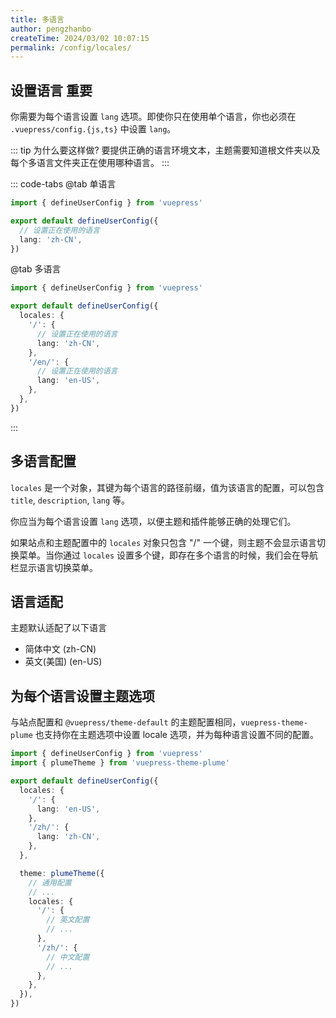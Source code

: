 ```yaml
---
title: 多语言
author: pengzhanbo
createTime: 2024/03/02 10:07:15
permalink: /config/locales/
---
```


## 设置语言 <Badge type="danger">重要</Badge>

你需要为每个语言设置 `lang` 选项。即使你只在使用单个语言，你也必须在 `.vuepress/config.{js,ts}` 中设置 `lang`。

::: tip 为什么要这样做?
要提供正确的语言环境文本，主题需要知道根文件夹以及每个多语言文件夹正在使用哪种语言。
:::

::: code-tabs
@tab 单语言

```ts
import { defineUserConfig } from 'vuepress'

export default defineUserConfig({
  // 设置正在使用的语言
  lang: 'zh-CN',
})
```

@tab 多语言

```ts
import { defineUserConfig } from 'vuepress'

export default defineUserConfig({
  locales: {
    '/': {
      // 设置正在使用的语言
      lang: 'zh-CN',
    },
    '/en/': {
      // 设置正在使用的语言
      lang: 'en-US',
    },
  },
})
```

:::

## 多语言配置

`locales` 是一个对象，其键为每个语言的路径前缀，值为该语言的配置，可以包含 `title`, `description`, `lang` 等。

你应当为每个语言设置 `lang` 选项，以便主题和插件能够正确的处理它们。

如果站点和主题配置中的 `locales` 对象只包含 "/" 一个键，则主题不会显示语言切换菜单。当你通过 `locales` 设置多个键，即存在多个语言的时候，我们会在导航栏显示语言切换菜单。

## 语言适配

主题默认适配了以下语言

- 简体中文 (zh-CN)
- 英文(美国) (en-US)

## 为每个语言设置主题选项

与站点配置和 `@vuepress/theme-default` 的主题配置相同，`vuepress-theme-plume` 也支持你在主题选项中设置 locale 选项，并为每种语言设置不同的配置。

```ts
import { defineUserConfig } from 'vuepress'
import { plumeTheme } from 'vuepress-theme-plume'

export default defineUserConfig({
  locales: {
    '/': {
      lang: 'en-US',
    },
    '/zh/': {
      lang: 'zh-CN',
    },
  },

  theme: plumeTheme({
    // 通用配置
    // ...
    locales: {
      '/': {
        // 英文配置
        // ...
      },
      '/zh/': {
        // 中文配置
        // ...
      },
    },
  }),
})
```
